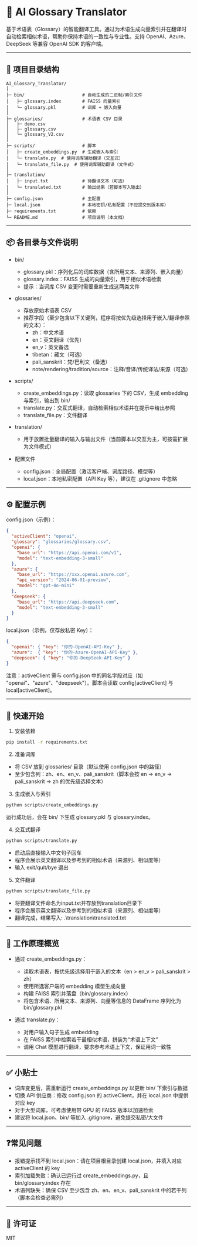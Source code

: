 # 🧩 AI Glossary Translator

基于术语表（Glossary）的智能翻译工具。通过为术语生成向量索引并在翻译时自动检索相似术语，帮助你保持术语的一致性与专业性。支持 OpenAI、Azure、DeepSeek 等兼容 OpenAI SDK 的客户端。

---

## 📁 项目目录结构

```
AI_Glossary_Translator/
│
├─ bin/                      # 自动生成的二进制/索引文件
│   ├─ glossary.index        # FAISS 向量索引
│   └─ glossary.pkl          # 词库 + 嵌入向量
│
├─ glossaries/               # 术语表 CSV 目录
│   ├─ demo.csv
│   ├─ glossary.csv
│   └─ glossary_V2.csv
│
├─ scripts/                  # 脚本
│   ├─ create_embeddings.py  # 生成嵌入与索引
│   └─ translate.py  # 使用词库辅助翻译（交互式）
│   └─ translate_file.py  # 使用词库辅助翻译（文件式）
│
├─ translation/
│   ├─ input.txt             # 待翻译文本（可选）
│   └─ translated.txt        # 输出结果（若脚本写入输出）
│
├─ config.json               # 主配置
├─ local.json                # 本地密钥/私有配置（不应提交到版本库）
├─ requirements.txt          # 依赖
└─ README.md                 # 项目说明（本文档）
```

---

## 📦 各目录与文件说明

- bin/
  - glossary.pkl：序列化后的词库数据（含所用文本、来源列、嵌入向量）
  - glossary.index：FAISS 生成的向量索引，用于相似术语检索
  - 提示：当词库 CSV 变更时需要重新生成这两类文件

- glossaries/
  - 存放原始术语表 CSV
  - 推荐字段（至少包含以下关键列，程序将按优先级选择用于嵌入/翻译参照的文本）：
    - zh：中文术语
    - en：英文翻译（优先）
    - en_v：英文备选
    - tibetan：藏文（可选）
    - pali_sanskrit：梵/巴利文（备选）
    - note/rendering/tradition/source：注释/音译/传统译法/来源（可选）

- scripts/
  - create_embeddings.py：读取 glossaries 下的 CSV，生成 embedding 与索引，输出到 bin/
  - translate.py：交互式翻译，自动检索相似术语并在提示中给出参照
  - translate_file.py：文件翻译

- translation/
  - 用于放置批量翻译的输入与输出文件（当前脚本以交互为主，可按需扩展为文件模式）

- 配置文件
  - config.json：全局配置（激活客户端、词库路径、模型等）
  - local.json：本地私密配置（API Key 等），建议在 .gitignore 中忽略

---

## ⚙️ 配置示例

config.json（示例）：

```json
{
  "activeClient": "openai",
  "glossary": "glossaries/glossary.csv",
  "openai": {
    "base_url": "https://api.openai.com/v1",
    "model": "text-embedding-3-small"
  },
  "azure": {
    "base_url": "https://xxx.openai.azure.com",
    "api_version": "2024-06-01-preview",
    "model": "gpt-4o-mini"
  },
  "deepseek": {
    "base_url": "https://api.deepseek.com",
    "model": "text-embedding-3-small"
  }
}
```

local.json（示例，仅存放私密 Key）：

```json
{
  "openai": { "key": "你的-OpenAI-API-Key" },
  "azure":  { "key": "你的-Azure-OpenAI-API-Key" },
  "deepseek": { "key": "你的-DeepSeek-API-Key" }
}
```

注意：activeClient 需与 config.json 中的同名字段对应（如 "openai"、"azure"、"deepseek"）。脚本会读取 config[activeClient] 与 local[activeClient]。

---

## 🚀 快速开始

1) 安装依赖

```bash
pip install -r requirements.txt
```

2) 准备词库

- 将 CSV 放到 glossaries/ 目录（默认使用 config.json 中的路径）
- 至少包含列：zh、en、en_v、pali_sanskrit（脚本会按 en → en_v → pali_sanskrit → zh 的优先级选择文本）

3) 生成嵌入与索引

```bash
python scripts/create_embeddings.py
```

运行成功后，会在 bin/ 下生成 glossary.pkl 与 glossary.index。

4) 交互式翻译

```bash
python scripts/translate.py
```

- 启动后直接输入中文句子回车
- 程序会展示英文翻译以及参考到的相似术语（来源列、相似度等）
- 输入 exit/quit/bye 退出

5) 文件翻译

```bash
python scripts/translate_file.py
```

- 将要翻译文件命名为input.txt并存放到translation目录下
- 程序会展示英文翻译以及参考到的相似术语（来源列、相似度等）
- 翻译完成，结果写入: .\translation\translated.txt

---

## 🧠 工作原理概览

- 通过 create_embeddings.py：
  - 读取术语表，按优先级选择用于嵌入的文本（en > en_v > pali_sanskrit > zh）
  - 使用所选客户端的 embedding 模型生成向量
  - 构建 FAISS 索引并落盘（bin/glossary.index）
  - 将包含术语、所用文本、来源列、向量等信息的 DataFrame 序列化为 bin/glossary.pkl

- 通过 translate.py：
  - 对用户输入句子生成 embedding
  - 在 FAISS 索引中检索若干最相似术语，拼装为“术语上下文”
  - 调用 Chat 模型进行翻译，要求参考术语上下文，保证用词一致性

---

## ✅ 小贴士

- 词库变更后，需重新运行 create_embeddings.py 以更新 bin/ 下索引与数据
- 切换 API 供应商：修改 config.json 的 activeClient，并在 local.json 中提供对应 key
- 对于大型词库，可考虑使用带 GPU 的 FAISS 版本以加速检索
- 建议将 local.json、bin/ 等加入 .gitignore，避免提交私密/大文件

---

## ❓常见问题

- 报错提示找不到 local.json：请在项目根目录创建 local.json，并填入对应 activeClient 的 key
- 索引加载失败：确认已运行过 create_embeddings.py，且 bin/glossary.index 存在
- 术语列缺失：确保 CSV 至少包含 zh、en、en_v、pali_sanskrit 中的若干列（脚本会检查必需列）

---

## 📄 许可证
MIT